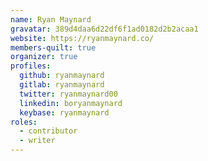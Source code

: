 ```yaml
---
name: Ryan Maynard
gravatar: 389d4daa6d22df6f1ad0182d2b2acaa1
website: https://ryanmaynard.co/
members-quilt: true
organizer: true
profiles:
  github: ryanmaynard
  gitlab: ryanmaynard
  twitter: ryanmaynard00
  linkedin: boryanmaynard
  keybase: ryanmaynard
roles:
  - contributor
  - writer
---
```

